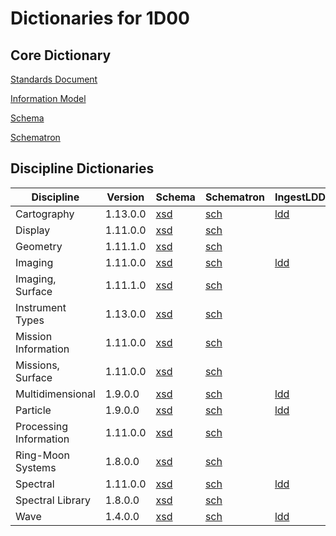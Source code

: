 # Dictionaries for 1D00

## Core Dictionary

[Standards Document](https://pds.nasa.gov/datastandards/documents/sr/v1/StdRef_1.13.0.pdf)

[Information Model](https://pds.nasa.gov/datastandards/documents/im/current/index_1D00.html)

[Schema](https://pds.nasa.gov/datastandards/schema/released/pds/v1/PDS4_PDS_1D00.xsd)

[Schematron](https://pds.nasa.gov/datastandards/schema/released/pds/v1/PDS4_PDS_1D00.sch)

## Discipline Dictionaries

| Discipline             | Version  | Schema                                                                                                  | Schematron                                                                                              | IngestLDD                                                                                                                         | Docs                                                                                                              | GitHub                                                               |
|------------------------|----------|---------------------------------------------------------------------------------------------------------|---------------------------------------------------------------------------------------------------------|-----------------------------------------------------------------------------------------------------------------------------------|-------------------------------------------------------------------------------------------------------------------|----------------------------------------------------------------------|
| Cartography            | 1.13.0.0 | [xsd](https://pds.nasa.gov/datastandards/schema/released/cart/v1/PDS4_CART_1D00_1933.xsd)               | [sch](https://pds.nasa.gov/datastandards/schema/released/cart/v1/PDS4_CART_1C00_1933.xsd)               | [ldd](https://raw.githubusercontent.com/pds-data-dictionaries/ldd-cart/master/src/1.D.0.0/PDS4_CART_1D00_IngestLDD_CART_1933.xml) | [docx](https://github.com/pds-data-dictionaries/ldd-cart/raw/master/src/1.D.0.0/PDS4_CART_ldd_user_guide_v0.docx) | [github](https://github.com/nasa-pds-data-dictionaries/ldd-cart)     |
| Display                | 1.11.0.0 | [xsd](https://pds.nasa.gov/datastandards/schema/released/disp/v1/PDS4_DISP_1B00.xsd)                    | [sch](https://pds.nasa.gov/datastandards/schema/released/disp/v1/PDS4_DISP_1B00.sch)                    |                                                                                                                                   | [wiki](http://sbndev.astro.umd.edu/wiki/Filling_Out_the_Display_Dictionary_Classes)                               |                                                                      |
| Geometry               | 1.11.1.0 | [xsd](https://pds.nasa.gov/datastandards/schema/released/geom/v1/PDS4_GEOM_1B10_1700.xsd)               | [sch](https://pds.nasa.gov/datastandards/schema/released/geom/v1/PDS4_GEOM_1B10_1700.sch)               |                                                                                                                                   | [wiki](http://sbndev.astro.umd.edu/wiki/Filling_Out_the_Geometry_Dictionary_Classes)                              | [github](https://github.com/nasa-pds-data-dictionaries/ldd-geom)     |
| Imaging                | 1.11.0.0 | [xsd](https://pds.nasa.gov/datastandards/schema/released/img/v1/PDS4_IMG_1B00_1610.xsd)                 | [sch](https://pds.nasa.gov/datastandards/schema/released/img/v1/PDS4_IMG_1B00_1610.sch)                 | [ldd](https://raw.githubusercontent.com/pds-data-dictionaries/ldd-img/master/PDS4_IMG_IngestLDD.xml)                              | [md](https://github.com/pds-data-dictionaries/ldd-img/blob/user-guide/IMG_user_guide.md)                          | [github](https://github.com/nasa-pds-data-dictionaries/ldd-imaging)  |
| Imaging, Surface       | 1.11.1.0 | [xsd](https://pds.nasa.gov/datastandards/schema/released/img_surface/v1/PDS4_IMG_SURFACE_1B10_1110.xsd) | [sch](https://pds.nasa.gov/datastandards/schema/released/img_surface/v1/PDS4_IMG_SURFACE_1B10_1110.sch) |                                                                                                                                   |                                                                                                                   |                                                                      |
| Instrument Types       | 1.13.0.0 | [xsd](https://pds.nasa.gov/datastandards/schema/released/ctli/v1/PDS4_CTLI_1D00_1000.xsd)               | [sch](https://pds.nasa.gov/datastandards/schema/released/ctli/v1/PDS4_CTLI_1D00_1000.sch)               |                                                                                                                                   |                                                                                                                   |                                                                      |
| Mission Information    | 1.11.0.0 | [xsd](https://pds.nasa.gov/datastandards/schema/released/msn/v1/PDS4_MSN_1B00_1100.xsd)                 | [sch](https://pds.nasa.gov/datastandards/schema/released/msn/v1/PDS4_MSN_1B00_1100.sch)                 |                                                                                                                                   |                                                                                                                   |                                                                      |
| Missions, Surface      | 1.11.0.0 | [xsd](https://pds.nasa.gov/datastandards/schema/released/msn_surface/v1/PDS4_MSN_SURFACE_1B00_1100.xsd) | [sch](https://pds.nasa.gov/datastandards/schema/released/msn_surface/v1/PDS4_MSN_SURFACE_1B00_1100.sch) |                                                                                                                                   |                                                                                                                   |                                                                      |
| Multidimensional       | 1.9.0.0  | [xsd](https://pds.nasa.gov/datastandards/schema/released/mission/multi/v1/PDS4_MULTI_1900_1000.xsd)     | [sch](https://pds.nasa.gov/datastandards/schema/released/mission/multi/v1/PDS4_MULTI_1900_1000.sch)     | [ldd](https://raw.githubusercontent.com/pds-data-dictionaries/ldd-multi/master/src/1.0.0.0/ldd-multi.xml)                         | [md](https://github.com/pds-data-dictionaries/ldd-multi/blob/master/src/1.0.0.0/README.md)                        | [github](https://github.com/nasa-pds-data-dictionaries/ldd-multi)    |
| Particle               | 1.9.0.0  | [xsd](https://pds.nasa.gov/datastandards/schema/released/particle/v1/PDS4_PARTICLE_1900_1100.xsd)       | [sch](https://pds.nasa.gov/datastandards/schema/released/particle/v1/PDS4_PARTICLE_1900_1100.sch)       | [ldd](https://raw.githubusercontent.com/pds-data-dictionaries/ldd-particle/master/src/1.1.0.0/ldd-particle.xml)                   | [md](https://github.com/pds-data-dictionaries/ldd-particle/tree/master/src/1.1.0.0/README.md)                     | [github](https://github.com/nasa-pds-data-dictionaries/ldd-particle) |
| Processing Information | 1.11.0.0 | [xsd](https://pds.nasa.gov/datastandards/schema/released/proc/v1/PDS4_PROC_1B00_1100.xsd)               | [sch](https://pds.nasa.gov/datastandards/schema/released/proc/v1/PDS4_PROC_1B00_1100.xsd)               |                                                                                                                                   |                                                                                                                   |                                                                      |
| Ring-Moon Systems      | 1.8.0.0  | [xsd](https://pds.nasa.gov/datastandards/schema/released/rings/v1/PDS4_RINGS_1800_1500.xsd)             | [sch](https://pds.nasa.gov/datastandards/schema/released/rings/v1/PDS4_RINGS_1800_1500.sch)             |                                                                                                                                   | [md](https://github.com/pds-data-dictionaries/ldd-rings/tree/master/src/1.6.0.0/README.md)                        | [github](https://github.com/nasa-pds-data-dictionaries/ldd-rings)    |
| Spectral               | 1.11.0.0 | [xsd](https://pds.nasa.gov/datastandards/schema/released/sp/v1/PDS4_SP_1C00_1100.xsd)                   | [sch](https://pds.nasa.gov/datastandards/schema/released/sp/v1/PDS4_SP_1C00_1100.xsd)                   | [ldd](https://raw.githubusercontent.com/pds-data-dictionaries/ldd-spectral/master/src/1.1.0.0/1.C.0.0/SpectraLDD-1C00_1100.xml)   | [wiki](http://sbndev.astro.umd.edu/wiki/Filling_Out_the_Spectral_Dictionary_Classes)                              | [github](https://github.com/pds-data-dictionaries/ldd-spectral)      |
| Spectral Library       | 1.8.0.0  | [xsd](https://pds.nasa.gov/datastandards/schema/released/speclib/v1/PDS4_SPECLIB_1000.xsd)              | [sch](https://pds.nasa.gov/datastandards/schema/released/speclib/v1/PDS4_SPECLIB_1000.sch)              |                                                                                                                                   |                                                                                                                   |                                                                      |
| Wave                   | 1.4.0.0  | [xsd](https://pds.nasa.gov/datastandards/schema/released/wave/v1/PDS4_WAVE_1000.xsd)                    | [sch](https://pds.nasa.gov/datastandards/schema/released/wave/v1/PDS4_WAVE_1000.sch)                    | [ldd](https://raw.githubusercontent.com/pds-data-dictionaries/ldd-wave/master/src/1.0.0.0/ldd-wave.xml)                           | [md](https://github.com/pds-data-dictionaries/ldd-wave/blob/master/src/1.0.0.0/README.md)                         | [github](https://github.com/nasa-pds-data-dictionaries/ldd-wave)     |
